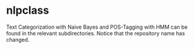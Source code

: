# nlpclass
Text Categorization with Naive Bayes and POS-Tagging with HMM can be found in the relevant subdirectories.
Notice that the repository name has changed.
